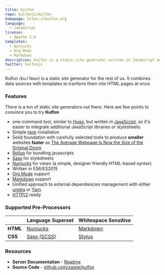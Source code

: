 ```yaml
---
title: Kulfon
repo: kulfonjs/kulfon
homepage: https://kulfon.org
language:
  - JavaScript
license:
  - Apache 2.0
templates:
  - Nunjucks
  - Org Mode
  - Markdown
description: Kulfon is a static site generator written in JavaScript and inspired by Hugo.
twitter: kulfonjs
---
```


Kulfon /kuːl fəʊn/ is a static site generator for the rest of us. It combines data sources with templates to tranform them into HTML pages at once. 

### Features

There is a ton of static site generators out there. Here are few points to
convince you to try **Kulfon**

- one-command tool, similar to [Hugo][3], but written in [JavaScript][6], so
  it's easier to integrate additional JavaScript libraries or stylesheets
- Simple [npm][11] installation
- Solid foundation with carefully selected tools to produce **smaller** websites
  **faster** as [The Average Webpage Is Now the Size of the Original Doom][8]
- [Rollup][7] for bundling javascripts
- [Sass][2] for stylesheets
- [Nunjucks][1] for views (a simple, designer friendly HTML-based syntax)
- Written in ES6/ES2015
- [Org Mode][16] support
- [Markdown][15] support
- Unified approach to external dependencies management with either [unpkg][13] or [Yarn][4]
- [HTTP/2][14] ready

### Supported Pre-Processors

|          | Language Superset | Whitespace Sensitive                          |
| -------- | ----------------- | --------------------------------------------- |
| **HTML** | [Nunjucks][1]     | [Markdown][15]                                |
| **CSS**  | [Sass (SCSS)][2]   | [Stylus](http://learnboost.github.io/stylus/) |

### Resources

- **Server Documentation** - [Readme](https://github.com/zaiste/kulfon/blob/master/README.md)
- **Source Code** - [github.com/zaiste/kulfon](https://github.com/zaiste/kulfon/)

[1]: https://mozilla.github.io/nunjucks/
[2]: http://sass-lang.com/
[3]: https://gohugo.io/
[4]: https://yarnpkg.com/
[6]: https://en.wikipedia.org/wiki/JavaScript
[7]: http://rollupjs.org/
[8]: https://www.wired.com/2016/04/average-webpage-now-size-original-doom/
[11]: https://www.npmjs.com/
[13]: https://unpkg.com/#/
[14]: https://en.wikipedia.org/wiki/HTTP/2
[15]: https://en.wikipedia.org/wiki/Markdown
[16]: https://orgmode.org/
